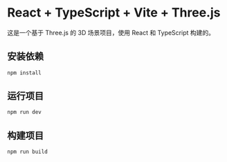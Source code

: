 # React + TypeScript + Vite + Three.js

这是一个基于 Three.js 的 3D 场景项目，使用 React 和 TypeScript 构建的。

## 安装依赖

```bash
npm install
```

## 运行项目

```bash
npm run dev
```

## 构建项目

```bash
npm run build
```
